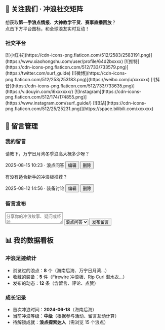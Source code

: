 ## 📣 关注我们 · 冲浪社交矩阵  
想获取**第一手浪点情报**、**大神教学干货**、**赛事直播回放**？  
点击下方平台图标，和全球浪友实时互动！  

### 社交平台
<div class="social-follow">
  [![小红书](https://cdn-icons-png.flaticon.com/512/2583/2583191.png)](https://www.xiaohongshu.com/user/profile/64d2bxxxx)  
  [![推特](https://cdn-icons-png.flaticon.com/512/733/733579.png)](https://twitter.com/surf_guide)  
  [![微博](https://cdn-icons-png.flaticon.com/512/253/253183.png)](https://weibo.com/u/xxxxxx)  
  [![抖音](https://cdn-icons-png.flaticon.com/512/733/733635.png)](https://v.douyin.com/i6xxxxxx/) 
  [![Instagram](https://cdn-icons-png.flaticon.com/512/174/174855.png)](https://www.instagram.com/surf_guide/)  
  [![B站](https://cdn-icons-png.flaticon.com/512/25/25231.png)](https://space.bilibili.com/xxxxxx)   
</div>  

## 📝 留言管理
### 我的留言
<div class="message-list">
  <div class="message-card">
    <p class="message-content">请教下，万宁日月湾冬季浪高大概多少呀？</p>
    <span class="message-meta">2025-08-15 10:23 · 浪点问答</span>
    <button class="btn-edit" onclick="editMessage(1)">编辑</button>
    <button class="btn-delete" onclick="deleteMessage(1)">删除</button>
  </div>
  <div class="message-card">
    <p class="message-content">有没有适合新手的冲浪板推荐？</p>
    <span class="message-meta">2025-08-12 14:56 · 装备讨论</span>
    <button class="btn-edit" onclick="editMessage(2)">编辑</button>
    <button class="btn-delete" onclick="deleteMessage(2)">删除</button>
  </div>
  <!-- 更多留言卡片动态加载 -->
</div>

### 留言发布
<form class="message-form" onsubmit="return submitMessage()">
  <textarea id="message-input" placeholder="分享你的冲浪故事、疑问或经验..."></textarea>
  <select id="message-category">
    <option value="spot-qa">浪点问答</option>
    <option value="gear-discuss">装备讨论</option>
    <option value="life-sharing">浪人生活</option>
  </select>
  <button type="submit" class="btn-submit">发布留言</button>
</form>

## 📊 我的数据看板
### 冲浪足迹统计
- 浏览过的浪点：<strong>8</strong> 个（海南后海、万宁日月湾...）  
- 收藏的装备：<strong>5</strong> 件（Firewire 冲浪板、Rip Curl 潜水衣...）  
- 发布的动态：<strong>12</strong> 条（含留言、评论、点赞）  

### 成长记录
- 首次冲浪时间：<strong>2024-06-18</strong>（海南后海）  
- 当前冲浪等级：<strong>中级</strong>（根据参与活动、留言互动计算）  
- 待解锁成就：<strong>浪点探索达人</strong>（需浏览 15 个浪点）  